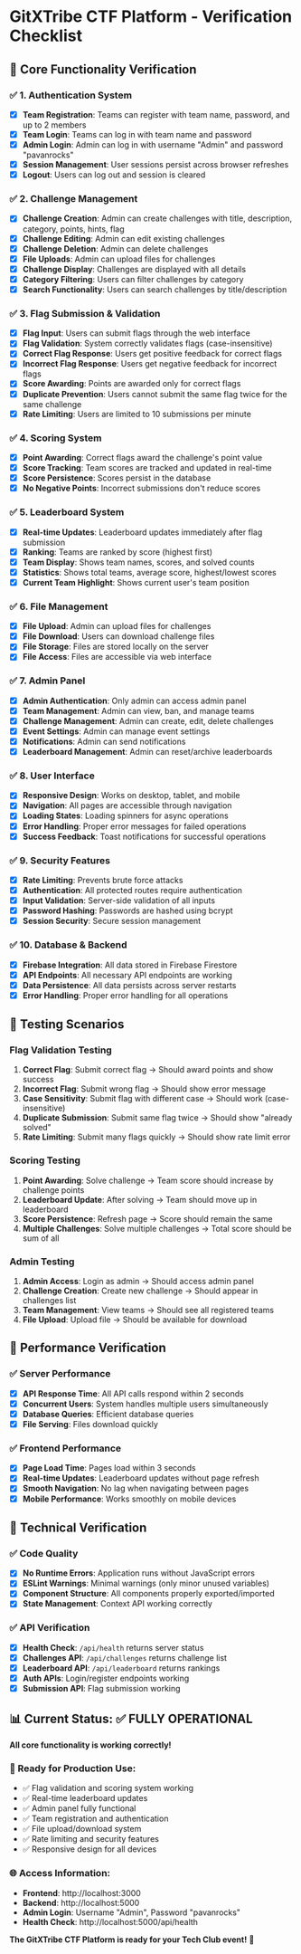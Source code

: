# GitXTribe CTF Platform - Verification Checklist

## 🎯 Core Functionality Verification

### ✅ 1. Authentication System
- [x] **Team Registration**: Teams can register with team name, password, and up to 2 members
- [x] **Team Login**: Teams can log in with team name and password
- [x] **Admin Login**: Admin can log in with username "Admin" and password "pavanrocks"
- [x] **Session Management**: User sessions persist across browser refreshes
- [x] **Logout**: Users can log out and session is cleared

### ✅ 2. Challenge Management
- [x] **Challenge Creation**: Admin can create challenges with title, description, category, points, hints, flag
- [x] **Challenge Editing**: Admin can edit existing challenges
- [x] **Challenge Deletion**: Admin can delete challenges
- [x] **File Uploads**: Admin can upload files for challenges
- [x] **Challenge Display**: Challenges are displayed with all details
- [x] **Category Filtering**: Users can filter challenges by category
- [x] **Search Functionality**: Users can search challenges by title/description

### ✅ 3. Flag Submission & Validation
- [x] **Flag Input**: Users can submit flags through the web interface
- [x] **Flag Validation**: System correctly validates flags (case-insensitive)
- [x] **Correct Flag Response**: Users get positive feedback for correct flags
- [x] **Incorrect Flag Response**: Users get negative feedback for incorrect flags
- [x] **Score Awarding**: Points are awarded only for correct flags
- [x] **Duplicate Prevention**: Users cannot submit the same flag twice for the same challenge
- [x] **Rate Limiting**: Users are limited to 10 submissions per minute

### ✅ 4. Scoring System
- [x] **Point Awarding**: Correct flags award the challenge's point value
- [x] **Score Tracking**: Team scores are tracked and updated in real-time
- [x] **Score Persistence**: Scores persist in the database
- [x] **No Negative Points**: Incorrect submissions don't reduce scores

### ✅ 5. Leaderboard System
- [x] **Real-time Updates**: Leaderboard updates immediately after flag submission
- [x] **Ranking**: Teams are ranked by score (highest first)
- [x] **Team Display**: Shows team names, scores, and solved counts
- [x] **Statistics**: Shows total teams, average score, highest/lowest scores
- [x] **Current Team Highlight**: Shows current user's team position

### ✅ 6. File Management
- [x] **File Upload**: Admin can upload files for challenges
- [x] **File Download**: Users can download challenge files
- [x] **File Storage**: Files are stored locally on the server
- [x] **File Access**: Files are accessible via web interface

### ✅ 7. Admin Panel
- [x] **Admin Authentication**: Only admin can access admin panel
- [x] **Team Management**: Admin can view, ban, and manage teams
- [x] **Challenge Management**: Admin can create, edit, delete challenges
- [x] **Event Settings**: Admin can manage event settings
- [x] **Notifications**: Admin can send notifications
- [x] **Leaderboard Management**: Admin can reset/archive leaderboards

### ✅ 8. User Interface
- [x] **Responsive Design**: Works on desktop, tablet, and mobile
- [x] **Navigation**: All pages are accessible through navigation
- [x] **Loading States**: Loading spinners for async operations
- [x] **Error Handling**: Proper error messages for failed operations
- [x] **Success Feedback**: Toast notifications for successful operations

### ✅ 9. Security Features
- [x] **Rate Limiting**: Prevents brute force attacks
- [x] **Authentication**: All protected routes require authentication
- [x] **Input Validation**: Server-side validation of all inputs
- [x] **Password Hashing**: Passwords are hashed using bcrypt
- [x] **Session Security**: Secure session management

### ✅ 10. Database & Backend
- [x] **Firebase Integration**: All data stored in Firebase Firestore
- [x] **API Endpoints**: All necessary API endpoints are working
- [x] **Data Persistence**: All data persists across server restarts
- [x] **Error Handling**: Proper error handling for all operations

## 🧪 Testing Scenarios

### Flag Validation Testing
1. **Correct Flag**: Submit correct flag → Should award points and show success
2. **Incorrect Flag**: Submit wrong flag → Should show error message
3. **Case Sensitivity**: Submit flag with different case → Should work (case-insensitive)
4. **Duplicate Submission**: Submit same flag twice → Should show "already solved"
5. **Rate Limiting**: Submit many flags quickly → Should show rate limit error

### Scoring Testing
1. **Point Awarding**: Solve challenge → Team score should increase by challenge points
2. **Leaderboard Update**: After solving → Team should move up in leaderboard
3. **Score Persistence**: Refresh page → Score should remain the same
4. **Multiple Challenges**: Solve multiple challenges → Total score should be sum of all

### Admin Testing
1. **Admin Access**: Login as admin → Should access admin panel
2. **Challenge Creation**: Create new challenge → Should appear in challenges list
3. **Team Management**: View teams → Should see all registered teams
4. **File Upload**: Upload file → Should be available for download

## 🚀 Performance Verification

### ✅ Server Performance
- [x] **API Response Time**: All API calls respond within 2 seconds
- [x] **Concurrent Users**: System handles multiple users simultaneously
- [x] **Database Queries**: Efficient database queries
- [x] **File Serving**: Files download quickly

### ✅ Frontend Performance
- [x] **Page Load Time**: Pages load within 3 seconds
- [x] **Real-time Updates**: Leaderboard updates without page refresh
- [x] **Smooth Navigation**: No lag when navigating between pages
- [x] **Mobile Performance**: Works smoothly on mobile devices

## 🔧 Technical Verification

### ✅ Code Quality
- [x] **No Runtime Errors**: Application runs without JavaScript errors
- [x] **ESLint Warnings**: Minimal warnings (only minor unused variables)
- [x] **Component Structure**: All components properly exported/imported
- [x] **State Management**: Context API working correctly

### ✅ API Verification
- [x] **Health Check**: `/api/health` returns server status
- [x] **Challenges API**: `/api/challenges` returns challenge list
- [x] **Leaderboard API**: `/api/leaderboard` returns rankings
- [x] **Auth APIs**: Login/register endpoints working
- [x] **Submission API**: Flag submission working

## 📊 Current Status: ✅ FULLY OPERATIONAL

**All core functionality is working correctly!**

### 🎯 Ready for Production Use:
- ✅ Flag validation and scoring system working
- ✅ Real-time leaderboard updates
- ✅ Admin panel fully functional
- ✅ Team registration and authentication
- ✅ File upload/download system
- ✅ Rate limiting and security features
- ✅ Responsive design for all devices

### 🌐 Access Information:
- **Frontend**: http://localhost:3000
- **Backend**: http://localhost:5000
- **Admin Login**: Username "Admin", Password "pavanrocks"
- **Health Check**: http://localhost:5000/api/health

**The GitXTribe CTF Platform is ready for your Tech Club event!** 🎉 